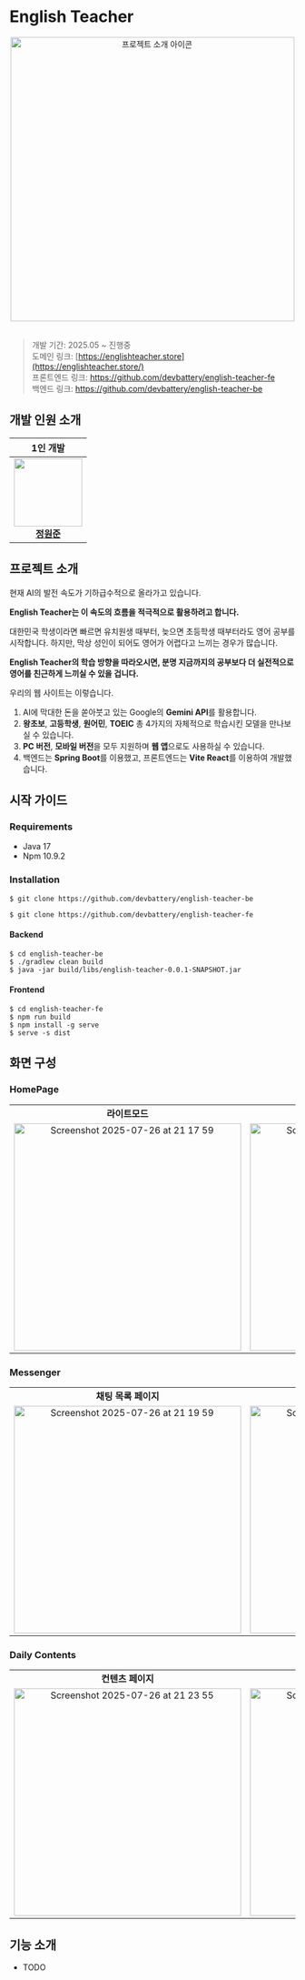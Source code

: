 # English Teacher

<div align="center">
  <img src="https://github.com/user-attachments/assets/ddf05811-8290-427d-992d-47cc0c5c0880" alt="프로젝트 소개 아이콘" width="500"/>
</div>

<br>

> 개발 기간: 2025.05 ~ 진행중  
> 도메인 링크: [https://englishteacher.store](https://englishteacher.store/)  
> 프론트엔드 링크: https://github.com/devbattery/english-teacher-fe  
> 백엔드 링크: https://github.com/devbattery/english-teacher-be

## 개발 인원 소개

|                                                                                  1인 개발                                                                                  |
|:-----------------------------------------------------------------------------------------------------------------------------------------------------------------------:|
| <a href="https://github.com/devbattery"><img src="https://avatars.githubusercontent.com/devbattery" width="120px;"></a><br/>[<b>정원준</b>](https://github.com/devbattery) |

## 프로젝트 소개

현재 AI의 발전 속도가 기하급수적으로 올라가고 있습니다.

**English Teacher는 이 속도의 흐름을 적극적으로 활용하려고 합니다.**

대한민국 학생이라면 빠르면 유치원생 때부터, 늦으면 초등학생 때부터라도 영어 공부를 시작합니다. 하지만, 막상 성인이 되어도 영어가 어렵다고 느끼는 경우가 많습니다.

**English Teacher의 학습 방향을 따라오시면, 분명 지금까지의 공부보다 더 실전적으로 영어를 친근하게 느끼실 수 있을 겁니다.**

우리의 웹 사이트는 이렇습니다.

1. AI에 막대한 돈을 쏟아붓고 있는 Google의 **Gemini API**를 활용합니다.
2. **왕초보**, **고등학생**, **원어민**, **TOEIC** 총 4가지의 자체적으로 학습시킨 모델을 만나보실 수 있습니다.
3. **PC 버전**, **모바일 버전**을 모두 지원하며 **웹 앱**으로도 사용하실 수 있습니다.
4. 백엔드는 **Spring Boot**를 이용했고, 프론트엔드는 **Vite React**를 이용하여 개발했습니다.

## 시작 가이드

### Requirements

- Java 17
- Npm 10.9.2

### Installation

```shell
$ git clone https://github.com/devbattery/english-teacher-be
```

```shell
$ git clone https://github.com/devbattery/english-teacher-fe
```

#### Backend

```shell
$ cd english-teacher-be
$ ./gradlew clean build
$ java -jar build/libs/english-teacher-0.0.1-SNAPSHOT.jar
```

#### Frontend

```shell
$ cd english-teacher-fe
$ npm run build
$ npm install -g serve
$ serve -s dist
```

## 화면 구성

### HomePage

<table>
  <tr>
    <td align="center"><strong>라이트모드</strong></td>
    <td align="center"><strong>다크모드</strong></td>
  </tr>
  <tr>
    <td align="center">
      <img width="400" alt="Screenshot 2025-07-26 at 21 17 59" src="https://github.com/user-attachments/assets/98e34519-c9f7-4f1d-98b2-66f8c41938a5" />
    </td>
    <td align="center">
      <img width="400" alt="Screenshot 2025-07-26 at 21 18 29" src="https://github.com/user-attachments/assets/805180fa-5b0a-4ac3-86e4-fc702b13f840" />
    </td>
  </tr>
</table>

### Messenger

<table>
  <tr>
    <td align="center"><strong>채팅 목록 페이지</strong></td>
    <td align="center"><strong>채팅 세부 페이지</strong></td>
  </tr>
  <tr>
    <td align="center">
      <img width="400" alt="Screenshot 2025-07-26 at 21 19 59" src="https://github.com/user-attachments/assets/9e28d1f8-ff5f-4c8d-ac26-7aa29a4c4ade" />
    </td>
    <td align="center">
      <img width="400" alt="Screenshot 2025-07-26 at 21 22 28" src="https://github.com/user-attachments/assets/b113479f-ef8d-46e8-a5c9-e8fc604c10df" />
    </td>
  </tr>
</table>

### Daily Contents

<table>
  <tr>
    <td align="center"><strong>컨텐츠 페이지</strong></td>
    <td align="center"><strong>컨텐츠 단어장 생성 기능</strong></td>
  </tr>
  <tr>
    <td align="center">
      <img width="400" alt="Screenshot 2025-07-26 at 21 23 55" src="https://github.com/user-attachments/assets/b73ded9e-f294-40cb-af7b-d0b8422a3e20" />
    </td>
    <td align="center">
      <img width="400" alt="Screenshot 2025-07-26 at 21 24 49" src="https://github.com/user-attachments/assets/e0c50784-eaa6-4d5e-a90f-cc6f7e1849f1" />
    </td>
  </tr>
</table>

## 기능 소개

- TODO
